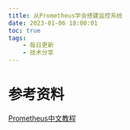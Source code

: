 ```yaml
---
title: 从Prometheus学会搭建监控系统
date: 2023-01-06 18:00:01
toc: true
tags:
    - 每日更新
    - 技术分享
---
```



# 参考资料

[Prometheus中文教程](https://yunlzheng.gitbook.io/prometheus-book/)